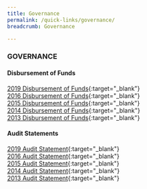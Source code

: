 ```yaml
---
title: Governance
permalink: /quick-links/governance/
breadcrumb: Governance

---
```



### GOVERNANCE

#### Disbursement of Funds
[2019 Disbursement of Funds](/files/2019_disbursement_of_funds.pdf){:target="_blank"} <br>
[2016 Disbursement of Funds](/files/2016-disbursement-of-funds_1.pdf){:target="_blank"} <br>
[2015 Disbursement of Funds](/files/2015-disbursements-edited.pdf){:target="_blank"} <br>
[2014 Disbursement of Funds](/files/2014-disbursements-edited.pdf){:target="_blank"} <br>
[2013 Disbursement of Funds](/files/2013-disbursements-edited.pdf){:target="_blank"} <br>

#### Audit Statements
[2019 Audit Statement](/files/2019_audit_statement.pdf){:target="_blank"} <br>
[2016 Audit Statement](/files/2016-audit-statement.pdf){:target="_blank"} <br>
[2015 Audit Statement](/files/2015-audit-statement_1.pdf){:target="_blank"} <br>
[2014 Audit Statement](/files/2014-audit-statement_1.pdf){:target="_blank"} <br>
[2013 Audit Statement](/files/pc2013-audit-statement_2.pdf){:target="_blank"}
